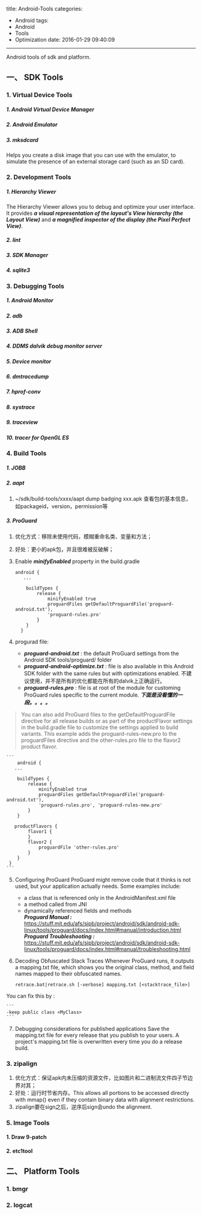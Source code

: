 title: Android-Tools
categories:
  - Android
tags:
  - Android
  - Tools
  - Optimization
date: 2016-01-29 09:40:09
---
Android tools of sdk and platform.

## 一、 SDK Tools
### 1. Virtual Device Tools
##### 1. Android Virtual Device Manager
##### 2. Android Emulator
##### 3. mksdcard    
Helps you create a disk image that you can use with the emulator, to simulate the presence of an external storage card (such as an SD card).

### 2. Development Tools

##### 1. Hierarchy Viewer

The Hierarchy Viewer allows you to debug and optimize your user interface. It provides ***a visual representation of the layout's View hierarchy (the Layout View)*** and ***a magnified inspector of the display (the Pixel Perfect View)***. 

##### 2. lint
##### 3. SDK Manager
##### 4. sqlite3


### 3. Debugging Tools

##### 1. Android Monitor
##### 2. adb
##### 3. ADB Shell
##### 4. DDMS dalvik debug monitor server
##### 5. Device monitor
##### 6. dmtracedump
##### 7. hprof-conv
##### 8. systrace
##### 9. traceview
##### 10. tracer for OpenGL ES


### 4. Build Tools

##### 1. JOBB
##### 2. aapt

1. ~/sdk/build-tools/xxxx/aapt dump badging xxx.apk 查看包的基本信息，如packageid，version，permission等
##### 3. ProGuard

1. 优化方式：移除未使用代码，模糊重命名类、变量和方法；
2. 好处：更小的apk包，并且很难被反破解；
3. Enable ***minifyEnabled*** property in the build.gradle
 
    ```
    android {
       ...
     
        buildTypes {
            release {
                minifyEnabled true
                proguardFiles getDefaultProguardFile('proguard-android.txt'),
                'proguard-rules.pro'
            }
        }
      }
    ```

4. progurad file:
	* ***proguard-android.txt*** : the default ProGuard settings from the Android SDK tools/proguard/ folder
	* ***proguard-android-optimize.txt*** : file is also available in this Android SDK folder with the same rules but with optimizations enabled. 不建议使用，并不是所有的优化都能在所有的dalvik上正确运行。
	* ***proguard-rules.pro*** : file is at root of the module for customing ProGuard rules specific to the current module. 
***下面是没看懂的一段。。。。***
> You can also add ProGuard files to the getDefaultProguardFile directive for all release builds or as part of the productFlavor settings in the build.gradle file to customize the settings applied to build variants. This example adds the proguard-rules-new.pro to the proguardFiles directive and the other-rules.pro file to the flavor2 product flavor. 

    ```
        android {
       ...
     
        buildTypes {
            release {
                minifyEnabled true
                proguardFiles getDefaultProguardFile('proguard-android.txt'),
                'proguard-rules.pro', 'proguard-rules-new.pro'
            }
        }
     
       productFlavors {
            flavor1 {
            }
            flavor2 {
                proguardFile 'other-rules.pro'
            }
        }
     }
    ```

5. Configuring ProGuard
ProGuard might remove code that it thinks is not used, but your application actually needs. Some examples include:
	* a class that is referenced only in the AndroidManifest.xml file
	* a method called from JNI
	* dynamically referenced fields and methods    
***Proguard Manual :*** https://stuff.mit.edu/afs/sipb/project/android/sdk/android-sdk-linux/tools/proguard/docs/index.html#manual/introduction.html    
***Proguard Troubleshooting :*** https://stuff.mit.edu/afs/sipb/project/android/sdk/android-sdk-linux/tools/proguard/docs/index.html#manual/troubleshooting.html    

6. Decoding Obfuscated Stack Traces
Whenever ProGuard runs, it outputs a mapping.txt file, which shows you the original class, method, and field names mapped to their obfuscated names.

	```
	retrace.bat|retrace.sh [-verbose] mapping.txt [<stacktrace_file>]
	```
You can fix this by :

	```
	-keep public class <MyClass>
	```
7. Debugging considerations for published applications
Save the mapping.txt file for every release that you publish to your users. A project's mapping.txt file is overwritten every time you do a release build.


### 3. zipalign

1. 优化方式：保证apk内未压缩的资源文件，比如图片和二进制流文件四子节边界对其；
2. 好处：运行时节省内存。This allows all portions to be accessed directly with mmap() even if they contain binary data with alignment restrictions.
3. zipalign要在sign之后，逆序后sign会undo the alignment.
	
### 5. Image Tools

#### 1. Draw 9-patch
#### 2. etc1tool

## 二、 Platform Tools

### 1. bmgr
### 2. logcat